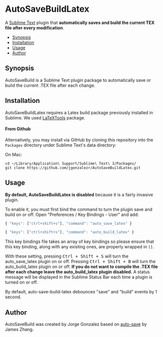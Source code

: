 AutoSaveBuildLatex
===============
A [Sublime Text](http://www.sublimetext.com/) plugin that **automatically saves and build the current TEX file after every modification**.

- [Synopsis](#synopsis)
- [Installation](#installation)
- [Usage](#usage)
- [Author](#author)

Synopsis
-------
AutoSaveBuild is a  Sublime Text plugin package to automatically save or build the current .TEX file after
each change.


Installation
-------
AutoSaveBuildLatex requires a Latex build package previously installed in Sublime.
We used [LaTeXTools](https://github.com/SublimeText/LaTeXTools) package.

#### From Github
Alternatively, you may install via GitHub by cloning this repository into the `Packages`
directory under Sublime Text's data directory:

On Mac:

```
cd ~/Library/Application\ Support/Sublime\ Text\ 3/Packages/
git clone https://github.com/jgonzalezr/AutoSaveBuildLatex.git
```

Usage
-------
**By default, AutoSaveBuildLatex is disabled** because it is a fairly invasive plugin.

To enable it, you must first bind the command to turn the plugin save and build
on or off. Open "Preferences / Key Bindings - User" and add:

```js
{ "keys": ["ctrl+shift+s"], "command": "auto_save_latex" }
```
```js
{ "keys": ["ctrl+shift+s"], "command": "auto_build_latex" }
```

This key bindings file takes an array of key bindings so please ensure that this key binding, along with any existing ones, are properly wrapped in `[]`.

With these setting, pressing <kbd>Ctrl + Shift + S</kbd> will turn the auto_save_latex plugin
on or off. 
Pressing <kbd>Ctrl + Shift + B</kbd> will turn the auto_build_latex plugin
on or off. 
**If you do not want to compile the .TEX file after each change leave the auto_build_latex 
plugin disabled.**
A status message will be displayed in the Sublime Status Bar each
time a plugin is turned on or off.

By default, auto-save-build-latex debounces "save" and "build" events by 1 second. 

Author
-------
AutoSaveBuild was created by Jorge Gonzalez based on [auto-save](https://packagecontrol.io/packages/auto-save) by James Zhang.
